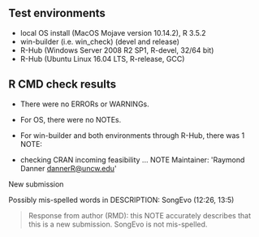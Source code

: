## Test environments
* local OS install (MacOS Mojave version 10.14.2), R 3.5.2
* win-builder (i.e. win_check) (devel and release)
* R-Hub (Windows Server 2008 R2 SP1, R-devel, 32/64 bit)
* R-Hub (Ubuntu Linux 16.04 LTS, R-release, GCC)

## R CMD check results
* There were no ERRORs or WARNINGs.
* For OS, there were no NOTEs. 
* For win-builder and both environments through R-Hub, there was 1 NOTE:

* checking CRAN incoming feasibility ... NOTE
Maintainer: 'Raymond Danner <dannerR@uncw.edu>'

New submission

Possibly mis-spelled words in DESCRIPTION:
  SongEvo (12:26, 13:5)

>Response from author (RMD): this NOTE accurately describes that this is a new submission.  SongEvo is not mis-spelled.
